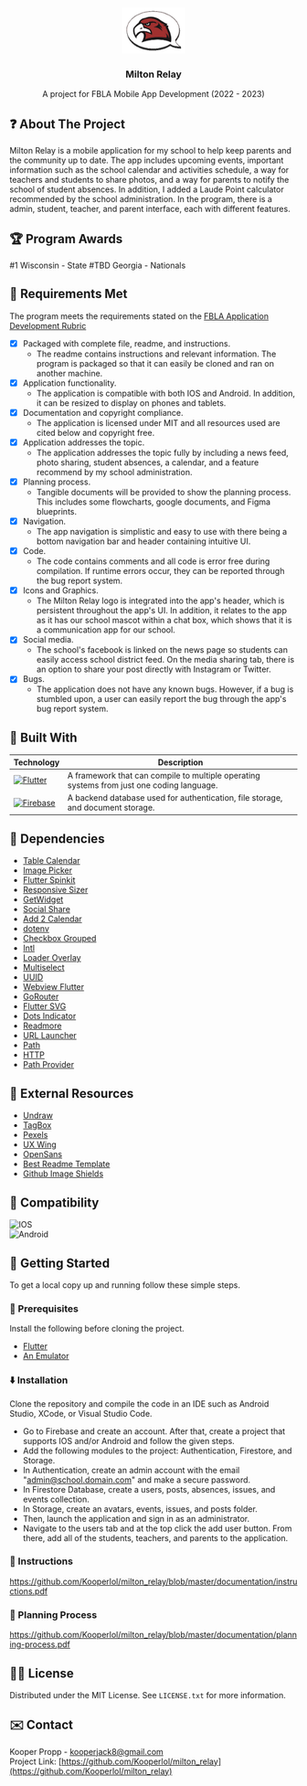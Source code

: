 <a name="readme-top"></a>

<!-- PROJECT LOGO -->
<br />
<div align="center">
  <a href="https://github.com/Kooperlol/milton_relay">
    <img src="https://raw.githubusercontent.com/Kooperlol/milton_relay/master/assets/miltonrelay-logo.png" alt="Logo" width="110" height="80">
  </a>

<h3 align="center">Milton Relay</h3>

  <p align="center">
    A project for FBLA Mobile App Development (2022 - 2023)
  </p>
</div>



<!-- ABOUT THE PROJECT -->
## ❓ About The Project

Milton Relay is a mobile application for my school to help keep parents and the community up to date. The app includes upcoming events, important information such as the school calendar and activities schedule, a way for teachers and students to share photos, and a way for parents to notify the school of student absences. In addition, I added a Laude Point calculator recommended by the school administration. In the program, there is a admin, student, teacher, and parent interface, each with different features.



## 🏆 Program Awards

#1 Wisconsin - State
#TBD Georgia - Nationals



## 📜 Requirements Met

The program meets the requirements stated on the [FBLA Application Development Rubric](https://www.fbla-pbl.org/media/Mobile-Application-Development-FBLA-Rating-Sheet-1.pdf)
- [x] Packaged with complete file, readme, and instructions.
  - The readme contains instructions and relevant information. The program is packaged so that it can easily be cloned and ran on another machine.
- [x] Application functionality.
  - The application is compatible with both IOS and Android. In addition, it can be resized to display on phones and tablets.
- [x] Documentation and copyright compliance.
  - The application is licensed under MIT and all resources used are cited below and copyright free.
- [x] Application addresses the topic.
  - The application addresses the topic fully by including a news feed, photo sharing, student absences, a calendar, and a feature recommend by my school administration.
- [x] Planning process.
  - Tangible documents will be provided to show the planning process. This includes some flowcharts, google documents, and Figma blueprints.
- [x] Navigation.
  - The app navigation is simplistic and easy to use with there being a bottom navigation bar and header containing intuitive UI.
- [x] Code.
  - The code contains comments and all code is error free during compilation. If runtime errors occur, they can be reported through the bug report system.
- [x] Icons and Graphics.
  - The Milton Relay logo is integrated into the app's header, which is persistent throughout the app's UI. In addition, it relates to the app as it has our school mascot within a chat box, which shows that it is a communication app for our school.
- [x] Social media.
  - The school's facebook is linked on the news page so students can easily access school district feed. On the media sharing tab, there is an option to share your post directly with Instagram or Twitter.
- [x] Bugs.
  - The application does not have any known bugs. However, if a bug is stumbled upon, a user can easily report the bug through the app's bug report system.



## 👷 Built With

| Technology                                                                                                        | Description                               |
| ----------------------------------------------------------------------------------------------------------------- | ----------------------------------------- |
| [![Flutter][Flutter]](https://flutter.dev/)           | A framework that can compile to multiple operating systems from just one coding language.        |
| [![Firebase][Firebase]](https://firebase.google.com/) | A backend database used for authentication, file storage, and document storage.           |



<!-- DEPENDENCIES -->
## 💾 Dependencies

* [Table Calendar](https://pub.dev/packages/table_calendar)
* [Image Picker](https://pub.dev/packages/image_picker)
* [Flutter Spinkit](https://pub.dev/packages/flutter_spinkit)
* [Responsive Sizer](https://pub.dev/packages/responsive_sizer)
* [GetWidget](https://pub.dev/packages/getwidget)
* [Social Share](https://pub.dev/packages/social_share)
* [Add 2 Calendar](https://pub.dev/packages/add_2_calendar)
* [dotenv](https://pub.dev/packages/flutter_dotenv)
* [Checkbox Grouped](https://pub.dev/packages/checkbox_grouped)
* [Intl](https://pub.dev/packages/intl)
* [Loader Overlay](https://pub.dev/packages/loader_overlay)
* [Multiselect](https://pub.dev/packages/multiselect)
* [UUID](https://pub.dev/packages/uuid)
* [Webview Flutter](https://pub.dev/packages/webview_flutter)
* [GoRouter](https://pub.dev/packages/go_router)
* [Flutter SVG](https://pub.dev/packages/flutter_svg)
* [Dots Indicator](https://pub.dev/packages/dots_indicator)
* [Readmore](https://pub.dev/packages/readmore)
* [URL Launcher](https://pub.dev/packages/url_launcher)
* [Path](https://pub.dev/packages/path)
* [HTTP](https://pub.dev/packages/http)
* [Path Provider](https://pub.dev/packages/path_provider)



<!-- EXTERNAL RESOURCES -->
## 🔌 External Resources

* [Undraw](https://undraw.co/)
* [TagBox](https://taggbox.com/)
* [Pexels](https://www.pexels.com/)
* [UX Wing](https://uxwing.com/)
* [OpenSans](https://fonts.google.com/specimen/Open+Sans)
* [Best Readme Template](https://github.com/othneildrew/Best-README-Template)
* [Github Image Shields](https://github.com/badges/shields)



<!-- COMPATIBILITY -->
## 📱 Compatibility

![IOS][IOS]<br>
![Android][Android]



<!-- GETTING STARTED -->
## 🔧 Getting Started

To get a local copy up and running follow these simple steps.

### 🧠 Prerequisites

Install the following before cloning the project.
* [Flutter](https://docs.flutter.dev/get-started/install)
* [An Emulator](https://www.geeksforgeeks.org/how-to-run-a-flutter-app-on-android-emulator/)



### ⬇️ Installation

Clone the repository and compile the code in an IDE such as Android Studio, XCode, or Visual Studio Code.
* Go to Firebase and create an account. After that, create a project that supports IOS and/or Android and follow the given steps.
* Add the following modules to the project: Authentication, Firestore, and Storage.
* In Authentication, create an admin account with the email "admin@school.domain.com" and make a secure password.
* In Firestore Database, create a users, posts, absences, issues, and events collection.
* In Storage, create an avatars, events, issues, and posts folder.
* Then, launch the application and sign in as an administrator.
* Navigate to the users tab and at the top click the add user button. From there, add all of the students, teachers, and parents to the application.



### 📑 Instructions

https://github.com/Kooperlol/milton_relay/blob/master/documentation/instructions.pdf



### 📓 Planning Process

https://github.com/Kooperlol/milton_relay/blob/master/documentation/planning-process.pdf



<!-- LICENSE -->
## 👨‍⚖️ License

Distributed under the MIT License. See `LICENSE.txt` for more information.



<!-- CONTACT -->
## ✉️ Contact

Kooper Propp - kooperjack8@gmail.com<br>
Project Link: [https://github.com/Kooperlol/milton_relay](https://github.com/Kooperlol/milton_relay)



<!-- MARKDOWN LINKS & IMAGES -->
[license-shield]: https://img.shields.io/github/license/othneildrew/Best-README-Template.svg?style=for-the-badge
[Flutter]: https://img.shields.io/badge/Flutter-%2302569B.svg?style=for-the-badge&logo=Flutter&logoColor=white
[Firebase]: https://img.shields.io/badge/Firebase-039BE5?style=for-the-badge&logo=Firebase&logoColor=white
[IOS]: https://img.shields.io/badge/iOS-000000?style=for-the-badge&logo=ios&logoColor=white
[Android]: https://img.shields.io/badge/Android-3DDC84?style=for-the-badge&logo=android&logoColor=white
